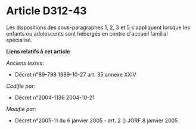 # Article D312-43

Les dispositions des sous-paragraphes 1, 2, 3 et 5 s'appliquent lorsque les enfants ou adolescents sont hébergés en centre
d'accueil familial spécialisé.

**Liens relatifs à cet article**

_Anciens textes_:

  - Décret n°89-798 1989-10-27 art. 35 annexe XXIV

_Codifié par_:

  - Décret n°2004-1136 2004-10-21

_Modifié par_:

  - Décret n°2005-11 du 6 janvier 2005 - art. 2 () JORF 8 janvier 2005
